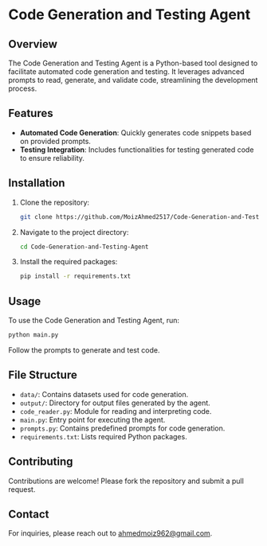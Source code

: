 
# Code Generation and Testing Agent

## Overview
The Code Generation and Testing Agent is a Python-based tool designed to facilitate automated code generation and testing. It leverages advanced prompts to read, generate, and validate code, streamlining the development process.

## Features
- **Automated Code Generation**: Quickly generates code snippets based on provided prompts.
- **Testing Integration**: Includes functionalities for testing generated code to ensure reliability.

## Installation
1. Clone the repository:
   ```bash
   git clone https://github.com/MoizAhmed2517/Code-Generation-and-Testing-Agent.git
   ```
2. Navigate to the project directory:
   ```bash
   cd Code-Generation-and-Testing-Agent
   ```
3. Install the required packages:
   ```bash
   pip install -r requirements.txt
   ```

## Usage
To use the Code Generation and Testing Agent, run:
```bash
python main.py
```
Follow the prompts to generate and test code.

## File Structure
- `data/`: Contains datasets used for code generation.
- `output/`: Directory for output files generated by the agent.
- `code_reader.py`: Module for reading and interpreting code.
- `main.py`: Entry point for executing the agent.
- `prompts.py`: Contains predefined prompts for code generation.
- `requirements.txt`: Lists required Python packages.

## Contributing
Contributions are welcome! Please fork the repository and submit a pull request.

## Contact
For inquiries, please reach out to [ahmedmoiz962@gmail.com](mailto:ahmedmoiz962@gmail.com).

